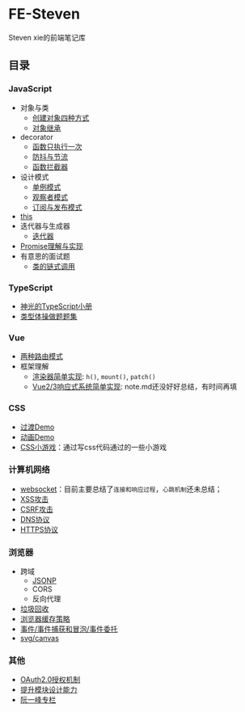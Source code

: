 # FE-Steven
Steven xie的前端笔记库

## 目录

### JavaScript
- 对象与类
  - [创建对象四种方式](./JavaScript/%E5%AF%B9%E8%B1%A1%E4%B8%8E%E7%B1%BB/%E5%88%9B%E5%BB%BA%E5%AF%B9%E8%B1%A1/)
  - [对象继承](./JavaScript/%E5%AF%B9%E8%B1%A1%E4%B8%8E%E7%B1%BB/%E5%AF%B9%E8%B1%A1%E7%BB%A7%E6%89%BF/)
- decorator
  - [函数只执行一次](./JavaScript/decorator/%E5%87%BD%E6%95%B0%E5%8F%AA%E6%89%A7%E8%A1%8C%E4%B8%80%E6%AC%A1/)
  - [防抖与节流](./JavaScript/%E9%98%B2%E6%8A%96%E4%B8%8E%E8%8A%82%E6%B5%81/)
  - [函数拦截器](./JavaScript/decorator/%E5%87%BD%E6%95%B0%E6%8B%A6%E6%88%AA%E5%99%A8/)
- 设计模式
  - [单例模式](./JavaScript/%E8%AE%BE%E8%AE%A1%E6%A8%A1%E5%BC%8F/%E5%8D%95%E4%BE%8B%E6%A8%A1%E5%BC%8F/)
  - [观察者模式](./JavaScript/%E8%AE%BE%E8%AE%A1%E6%A8%A1%E5%BC%8F/%E8%A7%82%E5%AF%9F%E8%80%85%E6%A8%A1%E5%BC%8F/)
  - [订阅与发布模式](./JavaScript/%E8%AE%BE%E8%AE%A1%E6%A8%A1%E5%BC%8F/%E5%8F%91%E5%B8%83%E8%AE%A2%E9%98%85%E6%A8%A1%E5%BC%8F/)
- [this](./JavaScript/this/)
- 迭代器与生成器
  - [迭代器](./JavaScript/%E8%BF%AD%E4%BB%A3%E5%99%A8%E4%B8%8E%E7%94%9F%E6%88%90%E5%99%A8/%E8%BF%AD%E4%BB%A3%E5%99%A8/)
- [Promise理解与实现](./JavaScript/promise/)
- 有意思的面试题
  - [类的链式调用](./JavaScript/%E9%9D%A2%E8%AF%95%E9%A2%98/%E7%B1%BB%E7%9A%84%E9%93%BE%E5%BC%8F%E8%B0%83%E7%94%A8/)

### TypeScript
- [神光的TypeScript小册](./TypeScript/%E7%A5%9E%E5%85%89%E5%B0%8F%E5%86%8C/)
- [类型体操做题题集](./TypeScript/tdl-ts/README.md)

### Vue
- [两种路由模式](./Vue/%E8%B7%AF%E7%94%B1%E6%A8%A1%E5%BC%8F)
- 框架理解
  - [渲染器简单实现](./Vue/%E6%A1%86%E6%9E%B6%E7%90%86%E8%A7%A3/01%E6%B8%B2%E6%9F%93%E5%99%A8%E7%AE%80%E5%8D%95%E5%AE%9E%E7%8E%B0/): `h()`, `mount()`, `patch()`
  - [Vue2/3响应式系统简单实现](./Vue/%E6%A1%86%E6%9E%B6%E7%90%86%E8%A7%A3/02%E5%93%8D%E5%BA%94%E5%BC%8F%E7%B3%BB%E7%BB%9F/): note.md还没好好总结，有时间再填

### CSS
- [过渡Demo](./CSS/%E8%BF%87%E6%B8%A1/index.html)
- [动画Demo](./CSS/%E5%8A%A8%E7%94%BB/index.html)
- [CSS小游戏](./CSS/CSS%E5%B0%8F%E6%B8%B8%E6%88%8F/README.md)：通过写css代码通过的一些小游戏

### 计算机网络
- [websocket](./%E8%AE%A1%E7%AE%97%E6%9C%BA%E7%BD%91%E7%BB%9C/websocket/)：目前主要总结了`连接和响应过程`，`心跳机制`还未总结；
- [XSS攻击](./%E8%AE%A1%E7%AE%97%E6%9C%BA%E7%BD%91%E7%BB%9C/XSS%E5%92%8CCSRF%E6%94%BB%E5%87%BB/XSS%E6%94%BB%E5%87%BB.md)
- [CSRF攻击](./%E8%AE%A1%E7%AE%97%E6%9C%BA%E7%BD%91%E7%BB%9C/XSS%E5%92%8CCSRF%E6%94%BB%E5%87%BB/CSRF%E6%94%BB%E5%87%BB.md)
- [DNS协议](./%E8%AE%A1%E7%AE%97%E6%9C%BA%E7%BD%91%E7%BB%9C/DNS%E5%8D%8F%E8%AE%AE.md)
- [HTTPS协议](./%E8%AE%A1%E7%AE%97%E6%9C%BA%E7%BD%91%E7%BB%9C/HTTPS%E5%8D%8F%E8%AE%AE.md)

### 浏览器
- 跨域
  - [JSONP](./%E6%B5%8F%E8%A7%88%E5%99%A8/%E8%B7%A8%E5%9F%9F/jsonp/)
  - CORS
  - 反向代理
- [垃圾回收](./%E6%B5%8F%E8%A7%88%E5%99%A8/%E5%9E%83%E5%9C%BE%E5%9B%9E%E6%94%B6/)
- [浏览器缓存策略](./%E6%B5%8F%E8%A7%88%E5%99%A8/%E6%B5%8F%E8%A7%88%E5%99%A8%E7%BC%93%E5%AD%98%E7%AD%96%E7%95%A5/)
- [事件/事件捕获和冒泡/事件委托](./%E6%B5%8F%E8%A7%88%E5%99%A8/%E4%BA%8B%E4%BB%B6%E5%A4%84%E7%90%86/)
- [svg/canvas](./%E6%B5%8F%E8%A7%88%E5%99%A8/svg%E5%92%8Ccanvas/)

### 其他
- [OAuth2.0授权机制](./%E5%85%B6%E4%BB%96/OAuth%E6%8E%88%E6%9D%83%E6%9C%BA%E5%88%B6/)
- [提升模块设计能力](./%E5%85%B6%E4%BB%96/%E6%A8%A1%E5%9D%97%E8%AE%BE%E8%AE%A1%E8%83%BD%E5%8A%9B/)
- [阮一峰专栏](./%E5%85%B6%E4%BB%96/%E9%98%AE%E4%B8%80%E5%B3%B0%E4%B8%93%E6%A0%8F%E6%96%87%E7%AB%A0%E8%AE%B0%E5%BD%95/README.md)